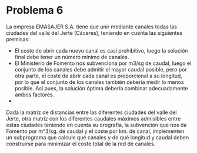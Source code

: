 # Problema 6
La empresa EMASAJER S.A. tiene que unir mediante canales todas las ciudades del valle del Jerte (Cáceres), teniendo en cuenta las siguientes premisas:
- El coste de abrir cada nuevo canal es casi prohibitivo, luego la solución final debe tener un número mínimo de canales.
- El Ministerio de Fomento nos subvenciona por m3/sg de caudal, luego el conjunto de los canales debe admitir el mayor caudal posible, pero por otra parte, el coste de abrir cada canal es proporcional a su longitud, por lo que el conjunto de los canales también debería medir lo menos posible. Así pues, la solución óptima debería combinar adecuadamente ambos factores.
- 
Dada la matriz de distancias entre las diferentes ciudades del valle del Jerte, otra matriz con los diferentes caudales máximos admisibles entre estas ciudades teniendo en cuenta su orografía, la subvención que nos da Fomento por m^3/sg. de caudal y el coste por km. de canal, implementen un subprograma que calcule qué canales y de qué longitud y caudal deben construirse para minimizar el coste total de la red de canales.
